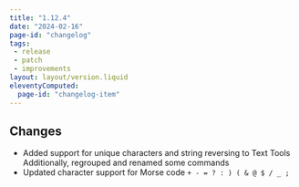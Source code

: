 ```yaml
---
title: "1.12.4"
date: "2024-02-16"
page-id: "changelog"
tags: 
 - release
 - patch
 - improvements
layout: layout/version.liquid
eleventyComputed:
  page-id: "changelog-item"
---
```

## Changes
- Added support for unique characters and string reversing to Text Tools
Additionally, regrouped and renamed some commands
- Updated character support for Morse code
`+ - = ? : ) ( & @ $ / _ ; `